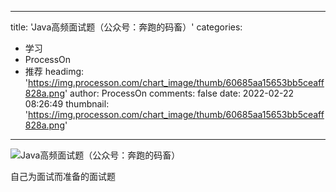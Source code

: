 
---
title: 'Java高频面试题（公众号：奔跑的码畜）'
categories: 
 - 学习
 - ProcessOn
 - 推荐
headimg: 'https://img.processon.com/chart_image/thumb/60685aa15653bb5ceaff828a.png'
author: ProcessOn
comments: false
date: 2022-02-22 08:26:49
thumbnail: 'https://img.processon.com/chart_image/thumb/60685aa15653bb5ceaff828a.png'
---

<div>   
<img class="thumb" alt="Java高频面试题（公众号：奔跑的码畜）" src="https://img.processon.com/chart_image/thumb/60685aa15653bb5ceaff828a.png" referrerpolicy="no-referrer">
<p>自己为面试而准备的面试题</p>  
</div>
            